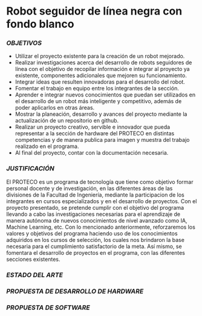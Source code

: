 # **Robot seguidor de línea negra con fondo blanco**

### _OBJETIVOS_

- Utilizar el proyecto existente para la creación de un robot mejorado.
- Realizar investigaciones acerca del desarrollo de robots seguidores de línea con el objetivo de recopilar información e integrar al proyecto ya existente, componentes adicionales que mejoren su funcionamiento.
- Integrar ideas que resulten innovadoras para el desarrollo del robot.
- Fomentar el trabajo en equipo entre los integrantes de la sección.
- Aprender e integrar nuevos conocimientos que puedan ser utilizados en el desarrollo de un robot más inteligente y competitivo, además de poder aplicarlos en otras áreas.
- Mostrar la planeación, desarrollo y avances del proyecto mediante la actualización de un repositorio en github.
- Realizar un proyecto creativo, servible e innovador que pueda representar a la sección de hardware del PROTECO en distintas competencias y de manera publica para imagen y muestra del trabajo realizado en el programa. 
- Al final del proyecto, contar con la documentación necesaria.


### _JUSTIFICACIÓN_

El PROTECO es un programa de tecnología que tiene como objetivo formar personal docente y de investigación, en las diferentes áreas de las divisiones de la Facultad de Ingeniería, mediante la participacion de los integrantes en cursos especializados y en el desarrollo de proyectos. 
Con el proyecto presentado, se pretende cumplir con el objetivo del programa llevando a cabo las investigaciones necesarias para el aprendizaje de manera autónoma de nuevos conocimientos de nivel avanzado como IA, Machine Learning, etc. Con lo mencionado anteriormente, reforzaremos los valores y objetivos del programa haciendo uso de los conocimientos adquiridos en los cursos de selección, los cuales nos brindaron la base necesaria para el cumplimiento satisfactorio de la meta. Así mismo, se fomentara el desarrollo de proyectos en el programa, con las diferentes secciones existentes.

### _ESTADO DEL ARTE_

### _PROPUESTA DE DESARROLLO DE HARDWARE_

### _PROPUESTA DE SOFTWARE_
